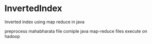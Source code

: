 # InvertedIndex
Inverted index using map reduce in java

preprocess mahabharata file
comiple java map-reduce files
execute on hadoop

